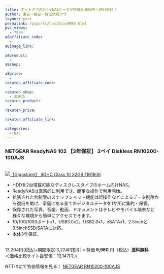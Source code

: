 ```yaml
---
title: ネットギアの2ベイNASケースが特価9,980円！送料無料！
author: 激安・格安・特価情報ツウ
layout: post
permalink: /pcparts/nas/2nas9980.html
pvc_views:
  - 7994
a8affiliate_code:
  - 
a8image_link:
  - 
a8product:
  - 
a8shop:
  - 
a8price:
  - 
rakuten_affiliate_code:
  - 
rakuten_shop:
  - 楽天店
rakuten_product:
  - 
rakuten_price:
  - 
rakuten_affiliate_link:
  - 
categories:
  - NAS
---
```

### NETGEAR ReadyNAS 102 【3年保証】 2ベイ Diskless RN10200-100AJS

<div class="img-bg2 img_L">
  <a href="http://px.a8.net/svt/ejp?a8mat=ZYP6S+8IMA3E+S1Q+BWGDT&#038;a8ejpredirect=http://nttxstore.jp/_II_NG14333022" target="_blank"><br /> <img border="0" alt="【Gigastone】 SDHC Class 10 32GB 11B1606" src="http://i0.wp.com/image.nttxstore.jp/l2_images/N/NG/NG14333022.jpg?w=120" data-recalc-dims="1" /></a>
</div>

<!--more-->

  * HDDを2台搭載可能なディスクレスタイプのホーム向けNAS。
  * ReadyNASは直感的に利用でき、簡単な操作で利用開始。
  * 拡張された無制限のスナップショット機能は誤操作などによるデータ削除から復旧を助け、家庭にある全てのデジタルデータを1か所に集約・保管。
  * 保存された写真、音楽、動画、ドキュメントはテレビやモバイル端末など様々な環境から簡単にアクセスできます。
  * 10/100/1000ポートx1、USB3.0x2、USB2.0x1、eSATAx1、2.5inchと3.5inchSSD/SATAに対応。
  * 本体3年保証。

<br clear="all" />13,204円(税込)+期間限定:3,224円割引 = 特価 <span class="tokka-price"><strong>9,980</strong></span> 円（税込）**送料無料**  
＜価格比較サイト最安値：13,147円＞  
  
NTT-Xにて特価情報を見る： <span class="fs150p"><a href="http://px.a8.net/svt/ejp?a8mat=ZYP6S+8IMA3E+S1Q+BWGDT&#038;a8ejpredirect=http://nttxstore.jp/_II_NG14333022" target="_blank">NETGEAR RN10200-100AJS</a></span>